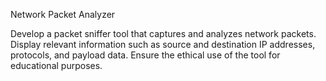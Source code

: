 Network Packet Analyzer

Develop a packet sniffer tool that captures and analyzes network packets. 
Display relevant information such as source and destination IP addresses, protocols, 
and payload data. Ensure the ethical use of the tool for educational purposes.
